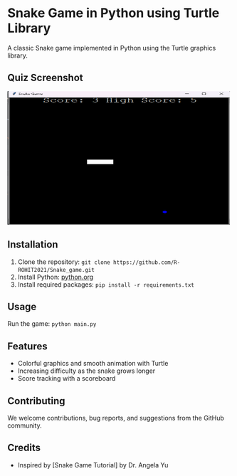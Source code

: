 # Snake Game in Python using Turtle Library

A classic Snake game implemented in Python using the Turtle graphics library.

## Quiz Screenshot
<img src="https://github.com/R-ROHIT2021/Snake_game/blob/main/Screenshot.png" alt="Alt Text" width="500" height="300">


## Installation
1. Clone the repository: `git clone https://github.com/R-ROHIT2021/Snake_game.git`
3. Install Python: [python.org](https://www.python.org/downloads/)
4. Install required packages: `pip install -r requirements.txt`

## Usage
Run the game: `python main.py`

## Features
- Colorful graphics and smooth animation with Turtle
- Increasing difficulty as the snake grows longer
- Score tracking with a scoreboard

## Contributing
We welcome contributions, bug reports, and suggestions from the GitHub community.

## Credits
- Inspired by [Snake Game Tutorial] by Dr. Angela Yu


